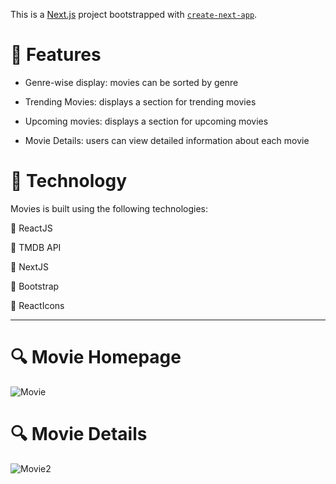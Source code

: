 This is a [Next.js](https://nextjs.org/) project bootstrapped with [`create-next-app`](https://github.com/vercel/next.js/tree/canary/packages/create-next-app).

# :popcorn: Features
- Genre-wise display: movies can be sorted by genre  
  
- Trending Movies: displays a section for trending movies  
  
- Upcoming movies: displays a section for upcoming movies  
  
- Movie Details: users can view detailed information about each movie  
  

# :popcorn: Technology
Movies is built using the following technologies:

:small_orange_diamond: ReactJS 
  
:small_orange_diamond: TMDB API 
  
:small_orange_diamond: NextJS  
  
:small_orange_diamond: Bootstrap  
  
:small_orange_diamond: ReactIcons 
  
  
---
  
  
  
# :mag: Movie Homepage
![Movie](https://github.com/ZehraGoksu/Movie-App/assets/58548999/0bb61518-f794-4b4f-bc47-8b1c05b5734d)


# :mag: Movie Details
![Movie2](https://github.com/ZehraGoksu/Movie-App/assets/58548999/1ab6aeec-97ab-44fd-bd8d-8a6881782f95)
